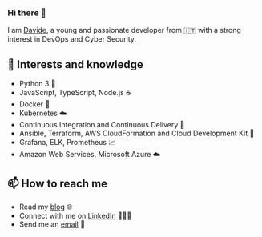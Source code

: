 ### Hi there 👋

<!--
**davideimola/davideimola** is a ✨ _special_ ✨ repository because its `README.md` (this file) appears on your GitHub profile.
-->

I am [Davide](https://dev.davideimola.com), a young and passionate developer from 🇮🇹 with a strong interest in DevOps and Cyber Security.

## 🤔 Interests and knowledge

- Python 3 🐍
- JavaScript, TypeScript, Node.js ☕️
- Docker 🐳
- Kubernetes ☁️
- Continuous Integration and Continuous Delivery 🚀
- Ansible, Terraform, AWS CloudFormation and Cloud Development Kit 🚀
- Grafana, ELK, Prometheus 📈
- Amazon Web Services, Microsoft Azure ☁️ 

## 📫 How to reach me

- Read my [blog](https://dev.davideimola.com) 🌐
- Connect with me on [LinkedIn](https://www.linkedin.com/in/davideimola/) 👨🏻‍💻
- Send me an [email](mailto:davide.imola@icloud.com) 📧
